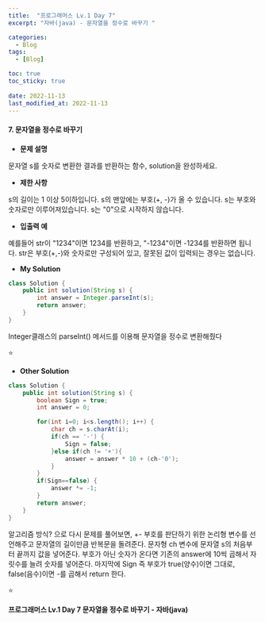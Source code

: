 ```yaml
---
title:  "프로그래머스 Lv.1 Day 7"
excerpt: "자바(java) - 문자열을 정수로 바꾸기 "

categories:
  - Blog
tags:
  - [Blog]

toc: true
toc_sticky: true
 
date: 2022-11-13
last_modified_at: 2022-11-13
---
```


#### 7. 문자열을 정수로 바꾸기


- **문제 설명** 

문자열 s를 숫자로 변환한 결과를 반환하는 함수, solution을 완성하세요.

- **제한 사항**

s의 길이는 1 이상 5이하입니다.
s의 맨앞에는 부호(+, -)가 올 수 있습니다.
s는 부호와 숫자로만 이루어져있습니다.
s는 "0"으로 시작하지 않습니다.

- **입출력 예**

예를들어 str이 "1234"이면 1234를 반환하고, "-1234"이면 -1234를 반환하면 됩니다.
str은 부호(+,-)와 숫자로만 구성되어 있고, 잘못된 값이 입력되는 경우는 없습니다.



- **My Solution**

```java
class Solution {
    public int solution(String s) {
        int answer = Integer.parseInt(s);
        return answer;
    }
}
```
Integer클래스의 parseInt() 메서드를 이용해 문자열을 정수로 변환해줬다

⭐

- **Other Solution**

```java
class Solution {
    public int solution(String s) {
        boolean Sign = true;
        int answer = 0;

        for(int i=0; i<s.length(); i++) {
            char ch = s.charAt(i);
            if(ch == '-') {
                Sign = false;
            }else if(ch != '+'){
                answer = answer * 10 + (ch-'0');
            }
        }
        if(Sign==false) {
            answer *= -1;
        }
        return answer;
    }
}
```
알고리즘 방식? 으로 다시 문제를 풀어보면, +- 부호를 판단하기 위한 논리형 변수를 선언해주고 문자열의 길이만큼 반복문을 돌려준다. 문자형 ch 변수에 문자열 s의 처음부터 끝까지 값을 넣어준다. 부호가 아닌 숫자가 온다면 기존의 answer에 10씩 곱해서 자릿수를 늘려 숫자를 넣어준다.
마지막에 Sign 즉 부호가 true(양수)이면 그대로, false(음수)이면 -를 곱해서 return 한다.

⭐

**프로그래머스 Lv.1 Day 7 문자열을 정수로 바꾸기 - 자바(java)**